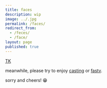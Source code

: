 ```yaml
---
title: faces
description: wip
image: ../.jpg
permalink: /faces/
redirect_from:
  - /feces/
  - /face/
layout: page
published: true
---
```


[TK](/tk)

meanwhile, please try to enjoy [casting](/casting) or [fastv](/tv).

sorry and cheers! 😁
